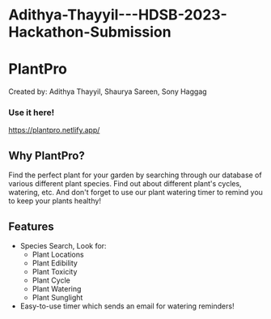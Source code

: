 # Adithya-Thayyil---HDSB-2023-Hackathon-Submission

# PlantPro

Created by: Adithya Thayyil, Shaurya Sareen, Sony Haggag

### Use it here!
https://plantpro.netlify.app/

## Why PlantPro?
Find the perfect plant for your garden by searching through our database of various different plant species. Find out about different plant's cycles, watering, etc. And don't forget to use our plant watering timer to remind you to keep your plants healthy!

## Features
  - Species Search, Look for:
     - Plant Locations
     - Plant Edibility
     - Plant Toxicity
     - Plant Cycle
     - Plant Watering
     - Plant Sunglight
  - Easy-to-use timer which sends an email for watering reminders!
